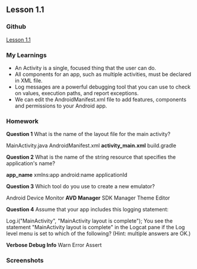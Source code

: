 
## Lesson 1.1

### Github
[Lesson 1.1](https://github.com/apeksha20/CS5520MobileApplicationDevelopment/tree/main/Lesson1_1)

### My Learnings
* An Activity is a single, focused thing that the user can do.
* All components for an app, such as multiple activities, must be declared in XML file.
* Log messages are a powerful debugging tool that you can use to check on values, execution paths, and report exceptions.
* We can edit the AndroidManifest.xml file to add features, components and permissions to your Android app.


### Homework

**Question 1**
What is the name of the layout file for the main activity?

MainActivity.java
AndroidManifest.xml
**activity_main.xml**
build.gradle

**Question 2**
What is the name of the string resource that specifies the application's name?

**app_name**
xmlns:app
android:name
applicationId

**Question 3**
Which tool do you use to create a new emulator?

Android Device Monitor
**AVD Manager**
SDK Manager
Theme Editor

**Question 4**
Assume that your app includes this logging statement:


Log.i("MainActivity", "MainActivity layout is complete");
You see the statement "MainActivity layout is complete" in the Logcat pane if the Log level menu is set to which of the following? (Hint: multiple answers are OK.)

**Verbose
Debug
Info**
Warn
Error
Assert

### Screenshots
